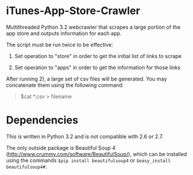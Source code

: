 iTunes-App-Store-Crawler
========================

Multithreaded Python 3.2 webcrawler that scrapes a large portion of the app store and outputs information for each app.

The script must be run twice to be effective:

1) Set operation to "store" in order to get the initial list of links to scrape

2) Set operation to "apps" in order to get the information for those links

After running 2), a large set of csv files will be generated. You may concatenate them using the following command:

>$cat *.csv > filename

Dependencies
========================
This is written in Python 3.2 and is not compatible with 2.6 or 2.7.

The only outside package is Beautiful Soup 4 (http://www.crummy.com/software/BeautifulSoup/), which can be installed using the commands `$pip install beautifulsoup4` or `$easy_install beautifulsoup4#`.

